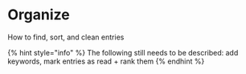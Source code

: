 # Organize

How to find, sort, and clean entries

{% hint style="info" %}
The following still needs to be described: add keywords, mark entries as read + rank them
{% endhint %}




